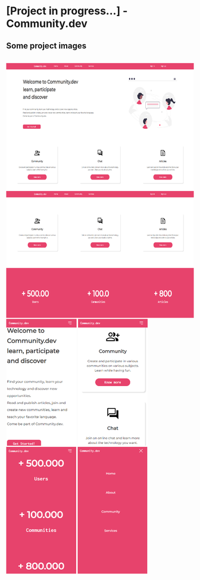 <h1> [Project in progress...] - Community.dev </h1>

<h2> Some project images </h2>

<br>

<img src='./assets/imagesREADME/homepage.png' style='height: 340px'>
<img src='./assets/imagesREADME/cards-numbers.png' style='height: 340px'>

<br>

<div>
    <img src='./assets/imagesREADME/home-responsive.png' style='height: 340px'>
    <img src='./assets/imagesREADME/communities.png' style='height: 340px'>
    <img src='./assets/imagesREADME/numbers-responsive.png' style='height: 340px'>
    <img src='./assets/imagesREADME/menu-expanded.png' style='height: 340px'>
</div>